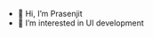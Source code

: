 - 👋 Hi, I’m Prasenjit
- 👀 I’m interested in UI development

<!---
- 👋 Hi, I’m Prasenjit Kar
- 👀 I’m interested in UI development
- 🌱 I’m currently learning React 
- 💞️ I’m looking to collaborate on ...
- 📫 How to reach me ...
prasenjitkar/prasenjitkar is a ✨ special ✨ repository because its `README.md` (this file) appears on your GitHub profile.
You can click the Preview link to take a look at your changes.
--->
